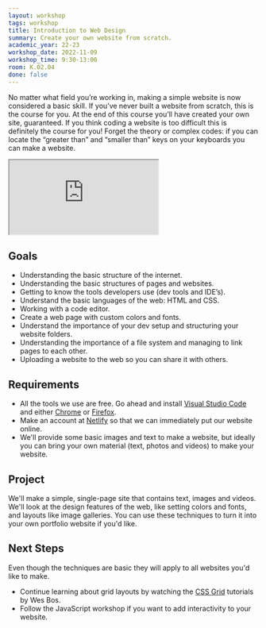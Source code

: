 ```yaml
---
layout: workshop
tags: workshop
title: Introduction to Web Design
summary: Create your own website from scratch.
academic_year: 22-23
workshop_date: 2022-11-09
workshop_time: 9:30-13:00
room: K.02.04
done: false
---
```


No matter what field you’re working in, making a simple website is now considered a basic skill. If you’ve never built a website from scratch, this is the course for you. At the end of this course you’ll have created your own site, guaranteed. If you think coding a website is too difficult this is definitely the course for you! Forget the theory or complex codes: if you can locate the “greater than” and “smaller than” keys on your keyboards you can make a website.

<div class="embed-responsive embed-responsive-16by9">
  <iframe class="embed-responsive-item" src="https://www.youtube.com/embed/cmdcECj7_V0"></iframe>
</div>

## Goals

- Understanding the basic structure of the internet.
- Understanding the basic structures of pages and websites.
- Getting to know the tools developers use (dev tools and IDE’s).
- Understand the basic languages of the web: HTML and CSS.
- Working with a code editor.
- Create a web page with custom colors and fonts.
- Understand the importance of your dev setup and structuring your website folders.
- Understanding the importance of a file system and managing to link pages to each other.
- Uploading a website to the web so you can share it with others.

## Requirements

- All the tools we use are free. Go ahead and install [Visual Studio Code](https://code.visualstudio.com/) and either [Chrome](https://google.com/chrome) or [Firefox](https://www.mozilla.org/firefox).
- Make an account at [Netlify](https://netlify.com/) so that we can immediately put our website online.
- We'll provide some basic images and text to make a website, but ideally you can bring your own material (text, photos and videos) to make your website.

## Project

We'll make a simple, single-page site that contains text, images and videos. We'll look at the design features of the web, like setting colors and fonts, and layouts like image galleries. You can use these techniques to turn it into your own portfolio website if you'd like.

## Next Steps

Even though the techniques are basic they will apply to all websites you'd like to make.

- Continue learning about grid layouts by watching the [CSS Grid](https://cssgrid.io/) tutorials by Wes Bos.
- Follow the JavaScript workshop if you want to add interactivity to your website.
